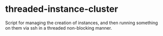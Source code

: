 threaded-instance-cluster
=========================

Script for managing the creation of instances, and then running something on them via ssh in a threaded non-blocking manner.

